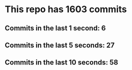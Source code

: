 # This repo has 1603 commits

## Commits in the last 1 second: 6
## Commits in the last 5 seconds: 27
## Commits in the last 10 seconds: 58

